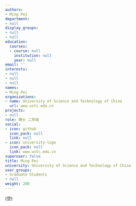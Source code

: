 ```yaml
---
authors:
- Ming Pei
department:
- null
display_groups:
- null
- null
education:
  courses:
  - course: null
    institution: null
    year: null
email: ''
interests:
- null
- null
- null
names:
- Ming Pei
organizations:
- name: University of Science and Technology of China
  url: www.ustc.edu.cn
projects:
- null
role: 博士 二年级
social:
- icon: github
  icon_pack: null
  link: null
- icon: university-logo
  icon_pack: null
  link: www.ustc.edu.cn
superuser: false
title: Ming Pei
university: University of Science and Technology of China
user_groups:
- Graduate Students
- null
weight: 200
---
```


(空)
